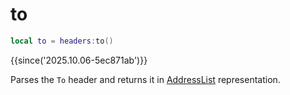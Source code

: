 # to

```lua
local to = headers:to()
```

{{since('2025.10.06-5ec871ab')}}

Parses the `To` header and returns it in [AddressList](index.md#addresslist) representation.

